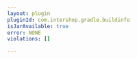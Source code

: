 ```yaml
---
layout: plugin
pluginId: com.intershop.gradle.buildinfo
isJarAvailable: true
error: NONE
violations: []

---
```


